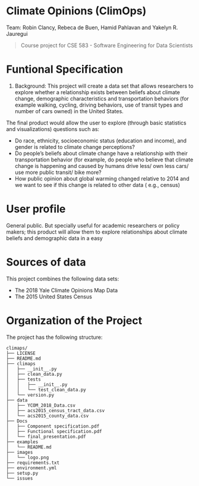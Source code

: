 # Climate Opinions (ClimOps)
Team: Robin Clancy, Rebeca de Buen, Hamid Pahlavan and Yakelyn R. Jauregui
>Course project for CSE 583 - Software Engineering for Data Scientists

Funtional Specification
=======================

1. Background:
This project will create a data set that allows researchers to explore whether a relationship exists between beliefs about climate change, demographic characteristics and transportation behaviors (for example walking, cycling, driving behaviors, use of transit types and number of cars owned) in the United States.

The final product would allow the user to explore (through basic statistics and visualizations) questions such as:
- Do race, ethnicity, socioeconomic status (education and income), and gender is related to climate change perceptions?
- Do people’s beliefs about climate change have a relationship with their transportation behavior (for example, do people who believe that climate change is happening and caused by humans drive less/ own less cars/ use more public transit/ bike more?
- How public opinion about global warming changed relative to 2014 and we want to see if this change is related to other data ( e.g., census)

User profile
============
General public. But specially useful for academic researchers or policy makers; this product will allow them to explore relationships about climate beliefs and demographic data in a easy  


Sources of data
===========================
This project combines the following data sets:
 - The 2018 Yale Climate Opinions Map Data
 - The 2015 United States Census 

Organization of the Project
===========================
The project has the following structure:
```
climaps/
├── LICENSE
├── README.md
├── climaps
│   ├── __init__.py
│   ├── clean_data.py
│   ├── tests
│   │   ├── __init__.py
│   │   └── test_clean_data.py
│   └── version.py
├── data
│   ├── YCOM_2018_Data.csv
│   ├── acs2015_census_tract_data.csv
│   └── acs2015_county_data.csv
├── Docs
│   ├── Component specification.pdf
│   ├── Functional specification.pdf
│   └── final_presentation.pdf
├── examples
│   └── README.md
├── images
│   └── logo.png
├── requirements.txt
├── environment.yml
├── setup.py
└── issues
```
